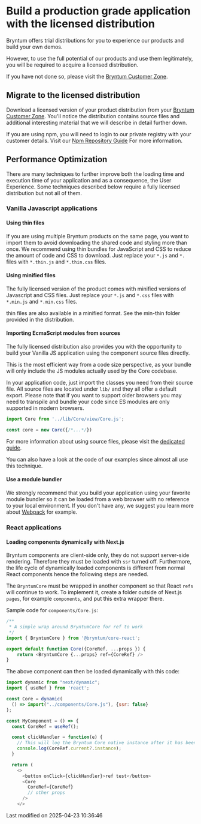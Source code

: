 # Build a production grade application with the licensed distribution

Bryntum offers trial distributions for you to experience our products and build your own demos.

However, to use the full potential of our products and use them legitimately, you will be required to acquire a licensed
distribution.

If you have not done so, please visit the [Bryntum Customer Zone](https://customerzone.bryntum.com).

## Migrate to the licensed distribution

Download a licensed version of your product distribution from your
[Bryntum Customer Zone](https://customerzone.bryntum.com). You'll notice the distribution contains source files and
additional interesting material that we will describe in detail further down.

If you are using npm, you will need to login to our private registry with your customer details.
Visit our [Npm Repository Guide](#Core/guides/npm-repository.md) For more information.

## Performance Optimization

There are many techniques to further improve both the loading time and execution time of your application and as a
consequence, the User Experience.
Some techniques described below require a fully licensed distribution but not all of them.

### Vanilla Javascript applications

#### Using thin files

If you are using multiple Bryntum products on the same page, you want to import them to avoid downloading the shared
code and styling more than once. We recommend using thin bundles for JavaScript and CSS to reduce the amount of code and
CSS to download. Just replace your `*.js` and `*.` files with `*.thin.js` and `*.thin.css` files.

#### Using minified files

The fully licensed version of the product comes with minified versions of Javascript and CSS files. Just replace your 
`*.js` and `*.css` files with `*.min.js` and `*.min.css` files.

<div class="note">

thin files are also available in a minified format. See the min-thin folder provided in the distribution.

</div>

#### Importing EcmaScript modules from sources

The fully licensed distribution also provides you with the opportunity to build your Vanilla JS application using the
component source files directly.

This is the most efficient way from a code size perspective, as your bundle will only include the JS modules actually
used by the Core codebase.

In your application code, just import the classes you need from their source file. All source files are located
under `lib/` and they all offer a default export. Please note that if you want to support older browsers you may need to
transpile and bundle your code since ES modules are only supported in modern browsers.

```javascript
import Core from '../lib/Core/view/Core.js';

const core = new Core({/*...*/})
```

For more information about using source files, please visit the
[dedicated guide](#Core/guides/gettingstarted/sources.md).

<div class="note">

You can also have a look at the code of our examples since almost all use this technique.

</div>

#### Use a module bundler

We strongly recommend that you build your application using your favorite module bundler so it can be loaded from a web
browser with no reference to your local environment. If you don't have any, we suggest you learn more
about [Webpack](https://webpack.js.org/) for example.

### React applications

#### Loading components dynamically with Next.js

Bryntum components are client-side only, they do not support server-side rendering. Therefore they must be loaded
with `ssr` turned off. Furthermore, the life cycle of dynamically loaded components is different from normal React
components hence the following steps are needed.

The `BryntumCore` must be wrapped in another component so that React `refs` will continue to work. To implement it,
create a folder outside of Next.js `pages`, for example `components`, and put this extra wrapper there.

Sample code for `components/Core.js`:

```javascript
/**
 * A simple wrap around BryntumCore for ref to work
 */
import { BryntumCore } from '@bryntum/core-react';

export default function Core({CoreRef, ...props }) {
    return <BryntumCore {...props} ref={CoreRef} />
}
```

The above component can then be loaded dynamically with this code:

```javascript
import dynamic from "next/dynamic";
import { useRef } from 'react';

const Core = dynamic(
  () => import("../components/Core.js"), {ssr: false}
);

const MyComponent = () => {
  const CoreRef = useRef();

  const clickHandler = function(e) {
    // This will log the Bryntum Core native instance after it has been loaded
    console.log(CoreRef.current?.instance);
  }

  return (
    <>
      <button onClick={clickHandler}>ref test</button>
      <Core
        CoreRef={CoreRef}
        // other props
      />
    </>
```


<p class="last-modified">Last modified on 2025-04-23 10:36:46</p>